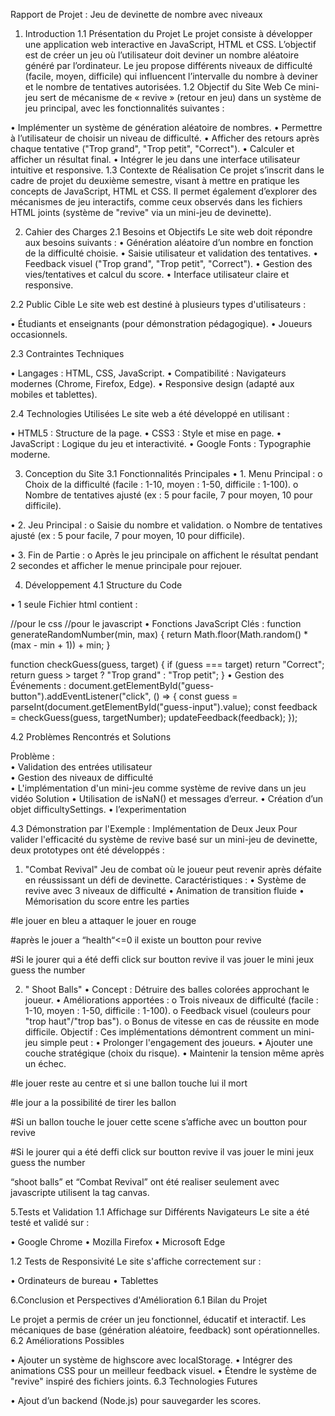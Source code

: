  
Rapport de Projet : Jeu de devinette de nombre avec niveaux 
1.	Introduction
1.1	Présentation du Projet
Le projet consiste à développer une application web interactive en JavaScript, HTML et CSS. L’objectif est de créer un jeu où l’utilisateur doit deviner un nombre aléatoire généré par l’ordinateur. Le jeu propose différents niveaux de difficulté (facile, moyen, difficile) qui influencent l’intervalle du nombre à deviner et le nombre de tentatives autorisées.
1.2	Objectif du Site Web
Ce mini-jeu sert de mécanisme de « revive » (retour en jeu) dans un système de jeu principal, avec les fonctionnalités suivantes :

•	Implémenter un système de génération aléatoire de nombres.
•	Permettre à l’utilisateur de choisir un niveau de difficulté.
•	Afficher des retours après chaque tentative ("Trop grand", "Trop petit", "Correct").
•	Calculer et afficher un résultat final.
•	Intégrer le jeu dans une interface utilisateur intuitive et responsive.
1.3	Contexte de Réalisation
Ce projet s’inscrit dans le cadre de projet du deuxième semestre, visant à mettre en pratique les concepts de JavaScript, HTML et CSS. Il permet également d’explorer des mécanismes de jeu interactifs, comme ceux observés dans les fichiers HTML joints (système de "revive" via un mini-jeu de devinette).

2.	Cahier des Charges
2.1	Besoins et Objectifs
Le site web doit répondre aux besoins suivants :
•	Génération aléatoire d’un nombre en fonction de la difficulté choisie.
•	Saisie utilisateur et validation des tentatives.
•	Feedback visuel ("Trop grand", "Trop petit", "Correct").
•	Gestion des vies/tentatives et calcul du score.
•	Interface utilisateur claire et responsive.
 
2.2	Public Cible
Le site web est destiné à plusieurs types d'utilisateurs :

•	Étudiants et enseignants (pour démonstration pédagogique).
•	Joueurs occasionnels.

2.3	Contraintes Techniques

•	Langages : HTML, CSS, JavaScript.
•	Compatibilité : Navigateurs modernes (Chrome, Firefox, Edge).
•	Responsive design (adapté aux mobiles et tablettes).

2.4	Technologies Utilisées
Le site web a été développé en utilisant :

•	HTML5 : Structure de la page.
•	CSS3 : Style et mise en page.
•	JavaScript : Logique du jeu et interactivité.
•	Google Fonts : Typographie moderne.

3.	Conception du Site
3.1	Fonctionnalités Principales
•	1. Menu Principal : 
o	Choix de la difficulté (facile : 1-10, moyen : 1-50, difficile : 1-100).
o	Nombre de tentatives ajusté (ex : 5 pour facile, 7 pour moyen, 10 pour difficile).
 
•	2. Jeu Principal :
o	Saisie du nombre et validation.
o	Nombre de tentatives ajusté (ex : 5 pour facile, 7 pour moyen, 10 pour difficile). 
 


•	3. Fin de Partie :
o	Après le jeu principale on affichent le résultat pendant 2 secondes et afficher le menue principale pour rejouer.
   

4.	Développement
4.1	Structure du Code

•	1 seule Fichier html contient :
<body>
<style></style>//pour le css
<script></script>//pour le javascript
</body>
•	Fonctions JavaScript Clés :
function generateRandomNumber(min, max) {
  return Math.floor(Math.random() * (max - min + 1)) + min;
}

function checkGuess(guess, target) {
  if (guess === target) return "Correct";
  return guess > target ? "Trop grand" : "Trop petit";
}
•	Gestion des Événements :
document.getElementById("guess-button").addEventListener("click", () => {
  const guess = parseInt(document.getElementById("guess-input").value);
  const feedback = checkGuess(guess, targetNumber);
  updateFeedback(feedback);
});
 
4.2	Problèmes Rencontrés et Solutions

Problème :				
•	Validation des entrées utilisateur	
•	Gestion des niveaux de difficulté	
•	L'implémentation d'un mini-jeu comme système de revive dans un jeu vidéo
Solution
•	Utilisation de isNaN() et messages d’erreur.
•	Création d’un objet difficultySettings.
•	l’experimentation

4.3 Démonstration par l'Exemple : Implémentation de Deux Jeux
Pour valider l'efficacité du système de revive basé sur un mini-jeu de devinette, deux prototypes ont été développés :
1. "Combat Revival"
Jeu de combat où le joueur peut revenir après défaite en réussissant un défi de devinette.
Caractéristiques :
•	Système de revive avec 3 niveaux de difficulté
•	Animation de transition fluide
•	Mémorisation du score entre les parties

#le jouer en bleu a attaquer le jouer en rouge 
                   

#après le  jouer a “health“<=0 il existe un boutton pour revive

                  

#Si le jourer qui a été deffi click sur boutton revive il vas jouer le mini jeux guess the number
 









2. " Shoot Balls"
•	Concept : Détruire des balles colorées approchant le joueur.
•	Améliorations apportées :
o	Trois niveaux de difficulté (facile : 1-10, moyen : 1-50, difficile : 1-100).
o	Feedback visuel (couleurs pour "trop haut"/"trop bas").
o	Bonus de vitesse en cas de réussite en mode difficile.
Objectif : Ces implémentations démontrent comment un mini-jeu simple peut :
•	Prolonger l'engagement des joueurs.
•	Ajouter une couche stratégique (choix du risque).
•	Maintenir la tension même après un échec.










#le jouer reste au centre et si une ballon touche lui il mort
                   

#le jour a la possibilité de tirer les ballon
 



#Si un ballon touche le jouer cette scene s’affiche avec un boutton pour revive	

                  

#Si le jourer qui a été deffi click sur boutton revive il vas jouer le mini jeux guess the number
         

“shoot balls” et “Combat Revival” ont été realiser seulement avec javascripte utilisent la tag canvas.

 
 
5.Tests et Validation
1.1	Affichage sur Différents Navigateurs
Le site a été testé et validé sur :

•	Google Chrome
•	Mozilla Firefox
•	Microsoft Edge

1.2	Tests de Responsivité
Le site s'affiche correctement sur :

•	Ordinateurs de bureau
•	Tablettes

6.Conclusion et Perspectives d'Amélioration
6.1 Bilan du Projet

Le projet a permis de créer un jeu fonctionnel, éducatif et interactif. Les mécaniques de base (génération aléatoire, feedback) sont opérationnelles.
6.2 Améliorations Possibles

•	Ajouter un système de highscore avec localStorage.
•	Intégrer des animations CSS pour un meilleur feedback visuel.
•	Étendre le système de "revive" inspiré des fichiers joints.
6.3 Technologies Futures

•	Ajout d’un backend (Node.js) pour sauvegarder les scores. 

